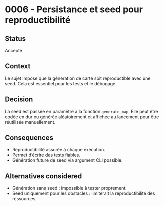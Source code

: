 # 0006 - Persistance et seed pour reproductibilité

## Status
Accepté

## Context
Le sujet impose que la génération de carte soit reproductible avec une seed. Cela est essentiel pour les tests et le débogage.

## Decision
La seed est passée en paramètre à la fonction `generate_map`. Elle peut être codée en dur ou générée aléatoirement et affichée au lancement pour être réutilisée manuellement.

## Consequences
- Reproductibilité assurée à chaque exécution.
- Permet d’écrire des tests fiables.
- Génération future de seed via argument CLI possible.

## Alternatives considered
- Génération sans seed : impossible à tester proprement.
- Seed uniquement pour les obstacles : limiterait la reproductibilité des ressources.
